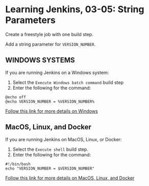 # Learning Jenkins, 03-05: String Parameters
Create a freestyle job with one build step.

Add a string parameter for `VERSION_NUMBER`.

## WINDOWS SYSTEMS
If you are running Jenkins on a Windows system:

1. Select the `Execute Windows batch command` build step
2. Enter the following for the command:
```
@echo off
@echo VERSION_NUMBER = %VERSION_NUMBER%
```

[Follow this link for more details on Windows](WINDOWS.md)

## MacOS, Linux, and Docker
If you are running Jenkins on MacOS, Linux, or Docker:

1. Select the `Execute shell` build step.
2. Enter the following for the command:
```
#!/bin/bash
echo "VERSION_NUMBER = $VERSION_NUMBER"
```

[Follow this link for more details on MacOS, Linux, and Docker](MAC_LINUX_DOCKER.md)
